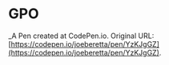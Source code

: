 # GPO
 _A Pen created at CodePen.io. Original URL: [https://codepen.io/joeberetta/pen/YzKJgGZ](https://codepen.io/joeberetta/pen/YzKJgGZ).

 